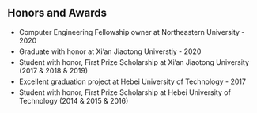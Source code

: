 ## Honors and Awards

<!-- <h4 style="margin:0 10px 0;">Conference Reviewers</h4> -->

<ul style="margin:0 0 5px;">
  <li><autocolor>Computer Engineering Fellowship owner at Northeastern University - 2020 </autocolor></li>
</ul>

<ul style="margin:0 0 5px;">
  <li><autocolor>Graduate with honor at Xi’an Jiaotong Universtiy - 2020 </autocolor></li>
</ul>

<ul style="margin:0 0 5px;">
  <li><autocolor>Student with honor, First Prize Scholarship at Xi’an Jiaotong University (2017  &  2018  &  2019)</autocolor></li>
</ul>

<ul style="margin:0 0 5px;">
  <li><autocolor>Excellent graduation project at Hebei University of Technology - 2017 </autocolor></li>
</ul>

<ul style="margin:0 0 5px;">
  <li><autocolor>Student with honor, First Prize Scholarship at Hebei University of Technology (2014  &  2015  &  2016)</autocolor></li>
</ul>
